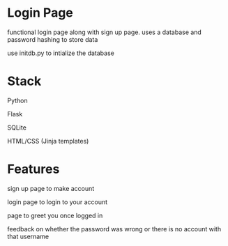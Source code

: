 # Login Page

functional login page along with sign up page. uses a database and password hashing to store data

use initdb.py to intialize the database

# Stack

Python

Flask

SQLite

HTML/CSS (Jinja templates)

# Features

sign up page to make account

login page to login to your account

page to greet you once logged in

feedback on whether the password was wrong or there is no account with that username